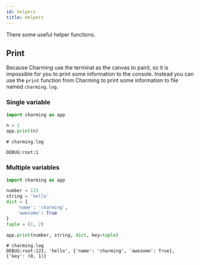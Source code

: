```yaml
---
id: helpers
title: Helpers
---
```

There some useful helper functions.

## Print

Because Charming use the terminal as the canvas to paint, so it is impossible for you to print some information to the console. Instead you can use the `print` function from Charming to print some information to file named `charming.log`.

### Single variable

```py
import charming as app

n = 1
app.print(n)
```

```plain text
# charming.log

DEBUG:root:1
```

### Multiple variables

```py
import charming as app

number = 123
string = 'hello'
dict = {
    'name': 'charming',
    'awesome': True
}
tuple = (1, 2)

app.print(number, string, dict, key=tuple)
```

```plain text
# charming.log
DEBUG:root:123, 'hello', {'name': 'charming', 'awesome': True}, {'key': (0, 1)}
```
